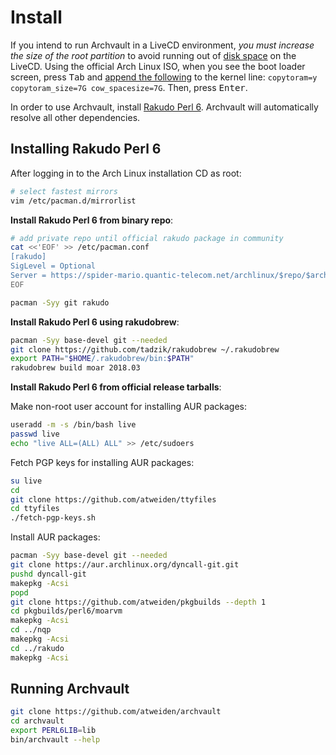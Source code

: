 Install
=======

If you intend to run Archvault in a LiveCD environment, *you must increase
the size of the root partition* to avoid running out of [disk space][disk]
on the LiveCD. Using the official Arch Linux ISO, when you see the boot
loader screen, press <kbd>Tab</kbd> and [append the following][gist] to
the kernel line: `copytoram=y copytoram_size=7G cow_spacesize=7G`. Then,
press <kbd>Enter</kbd>.

In order to use Archvault, install [Rakudo Perl 6][rakudo]. Archvault
will automatically resolve all other dependencies.


Installing Rakudo Perl 6
------------------------

After logging in to the Arch Linux installation CD as root:

```sh
# select fastest mirrors
vim /etc/pacman.d/mirrorlist
```

**Install Rakudo Perl 6 from binary repo**:

```sh
# add private repo until official rakudo package in community
cat <<'EOF' >> /etc/pacman.conf
[rakudo]
SigLevel = Optional
Server = https://spider-mario.quantic-telecom.net/archlinux/$repo/$arch
EOF

pacman -Syy git rakudo
```

**Install Rakudo Perl 6 using rakudobrew**:

```sh
pacman -Syy base-devel git --needed
git clone https://github.com/tadzik/rakudobrew ~/.rakudobrew
export PATH="$HOME/.rakudobrew/bin:$PATH"
rakudobrew build moar 2018.03
```

**Install Rakudo Perl 6 from official release tarballs**:

Make non-root user account for installing AUR packages:

```sh
useradd -m -s /bin/bash live
passwd live
echo "live ALL=(ALL) ALL" >> /etc/sudoers
```

Fetch PGP keys for installing AUR packages:

```sh
su live
cd
git clone https://github.com/atweiden/ttyfiles
cd ttyfiles
./fetch-pgp-keys.sh
```

Install AUR packages:

```sh
pacman -Syy base-devel git --needed
git clone https://aur.archlinux.org/dyncall-git.git
pushd dyncall-git
makepkg -Acsi
popd
git clone https://github.com/atweiden/pkgbuilds --depth 1
cd pkgbuilds/perl6/moarvm
makepkg -Acsi
cd ../nqp
makepkg -Acsi
cd ../rakudo
makepkg -Acsi
```


Running Archvault
-----------------

```sh
git clone https://github.com/atweiden/archvault
cd archvault
export PERL6LIB=lib
bin/archvault --help
```


[disk]: https://bbs.archlinux.org/viewtopic.php?id=210389
[gist]: https://gist.github.com/satreix/c01fd1cb5168e539404b
[rakudo]: https://github.com/rakudo/rakudo
